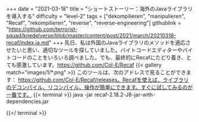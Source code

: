 +++
date = "2021-03-18"
title = "ショートストーリー：海外のJavaライブラリを導入する"
difficulty = "level-2"
tags = ["dekompilieren", "manipulieren", "Recaf", "rekompilieren", "reverse", "reverse-engineering"]
githublink = "https://github.com/terrorist-squad/knedelverse/blob/master/content/post/2021/march/20210318-recaf/index.ja.md"
+++
先日、私は外国のJavaライブラリのメソッドを適応させたいと思い、適切なツールを探していました。バイトコードエディターやバイトコードのことをいろいろ調べました。でも、最終的にRecafにたどり着き、とても感激しています。https://github.com/Col-E/Recaf
{{< gallery match="images/1/*.png" >}}
このツールは、次のアドレスで見ることができます： https://github.com/Col-E/Recaf/releases。Recafを使えば、ライブラリのデコンパイル、リコンパイル、操作が簡単にできます。すぐに試してみるのが一番です。
{{< terminal >}}
java -jar recaf-2.18.2-J8-jar-with-dependencies.jar

{{</ terminal >}}
